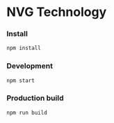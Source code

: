 # NVG Technology

### Install

```bash
npm install
```

### Development

```bash
npm start
```

### Production build

```bash
npm run build
```

